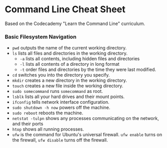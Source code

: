 # Command Line Cheat Sheet

Based on the Codecademy "Learn the Command Line" curriculum.

### Basic Filesystem Navigation
- ``pwd`` outputs the name of the current working directory.
- ``ls`` lists all files and directories in the working directory.
  - ``-a`` lists all contents, including hidden files and directories
  - ``-l`` lists all contents of a directory in long format
  - ``-t`` order files and directories by the time they were last modified.
- ``cd`` switches you into the directory you specify.
- ``mkdir`` creates a new directory in the working directory.
- ``touch`` creates a new file inside the working directory.
- ``sudo somecommand`` runs ``somecommand`` as root.
- ``lsblk`` lists all your hard drives and their mount points.
- ``ifconfig`` tells network interface configuration.
- ``sudo shutdown -h now`` powers off the machine.
- ``sudo reboot`` reboots the machine.
- ``netstat -tulpn`` shows any processes communicating on the network, and their ports
- ``htop`` shows all running processes.
- ``ufw`` is the command for Ubuntu's universal firewall. ``ufw enable`` turns on the firewall, ``ufw disable`` turns off the firewall.

